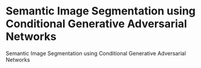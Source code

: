 # Semantic Image Segmentation using Conditional Generative Adversarial Networks
 Semantic Image Segmentation using Conditional Generative Adversarial Networks
